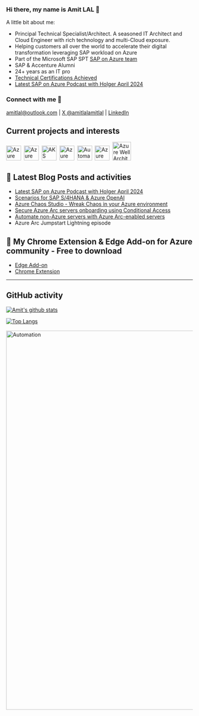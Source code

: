 ### Hi there, my name is Amit LAL 👋

A little bit about me:

- Principal Technical Specialist/Architect. A seasoned IT Architect and Cloud Engineer with rich technology and multi-Cloud exposure. 
- Helping customers all over the world to accelerate their digital transformation leveraging SAP workload on Azure
- Part of the Microsoft SAP SPT [SAP on Azure team](https://aka.ms/saponazure)
- SAP & Accenture Alumni 
- 24+ years as an IT pro
- [Technical Certifications Achieved ](https://www.credly.com/users/amitlal-certifications)
- [Latest SAP on Azure Podcast with Holger April 2024 ](https://www.youtube.com/watch?v=aTRwgu_dx08&t)

### Connect with me 🤝

amitlal@outlook.com | [X @amitlalamitlal](https://x.com/amitlalamitlal) | [LinkedIn](https://linkedin.com/in/amitlal)


## Current projects and interests

<p>
<a href="https://azure.microsoft.com"><img src="https://upload.wikimedia.org/wikipedia/commons/thumb/f/fa/Microsoft_Azure.svg/1200px-Microsoft_Azure.svg.png" title="Azure" alt="Azure" width="40" height="40"/></a>&nbsp;
<a href="https://docs.microsoft.com/azure/azure-arc/overview"><img src="http://code.benco.io/icon-collection/azure-icons/Azure-Arc.svg" title="Azure Arc UI" alt="Azure Arc" width="40" height="40"/></a>&nbsp;
<a href="https://docs.microsoft.com/azure/aks/"><img src="http://code.benco.io/icon-collection/azure-icons/Kubernetes-Services.svg" title="AKS" alt="AKS" width="40" height="40"/></a>&nbsp;
<a href="https://docs.microsoft.com/azure/cost-management-billing/cost-management-billing-overview"><img src="http://code.benco.io/icon-collection/azure-icons/Cost-Management.svg" title="Azure Cost Management" alt="Azure Cost Management" width="40" height="40"/></a>&nbsp;
<img src="http://code.benco.io/icon-collection/azure-icons/Dev-Console.svg" title="Automation" alt="Automation" width="40" height="40"/>&nbsp;
<a href="https://docs.microsoft.com/azure/governance/"><img src="http://code.benco.io/icon-collection/azure-icons/Identity-Governance.svg" title="Azure Governance" alt="Azure Governance" width="40" height="40"/></a>&nbsp;
<a href="https://docs.microsoft.com/en-us/azure/architecture/framework/"><img src="https://pbs.twimg.com/media/Ed9pG0kXkAAbMik.png" title="Azure Well Architected Framework" alt="Azure Well Architected Framework" width="50" height="50"/></a>&nbsp;
</p>


## 📝 Latest Blog Posts and activities
- [Latest SAP on Azure Podcast with Holger April 2024 ](https://www.youtube.com/watch?v=aTRwgu_dx08&t)
- [Scenarios for SAP S/4HANA & Azure OpenAI](https://techcommunity.microsoft.com/t5/azure-ai-services-blog/powering-your-business-with-ai-7-unbelievable-whiteboard/ba-p/3790982)
- [Azure Chaos Studio - Wreak Chaos in your Azure environment](https://www.amitlals.com/blogs/unboxing/introducing-azure-chaos-studio/)
- [Secure Azure Arc servers onboarding using Conditional Access](https://www.amitlals.com/blogs/posts/azure-arc-secure-service-principal-onboarding-using-conditional-access/)
- [Automate non-Azure servers with Azure Arc-enabled servers](https://www.amitlals.com/blogs/posts/azure-arc-automation/)
- Azure Arc Jumpstart Lightning episode

## 📝 My Chrome Extension & Edge Add-on for Azure community - Free to download
- [Edge Add-on](https://aka.ms/azurestatuschecker/)
- [Chrome Extension](https://lnkd.in/gAKat9wb)
    
---
## GitHub activity 
[![Amit's github stats](https://github-readme-stats.vercel.app/api?username=amitlals)](https://github.com/amitlals)

[![Top Langs](https://github-readme-stats.vercel.app/api/top-langs/?username=sebassem&layout=compact)](https://github.com/sebassem)
<br>
<br>
<img src="[(https://github.com/amitlals/amitlals/blob/main/SPTAmericaBanner.jpg)](https://github.com/amitlals/amitlals/blob/main/SPTAmericaBanner.jpg)" title="Automation" alt="Automation" width="1792" height="1024"/>&nbsp;
          
